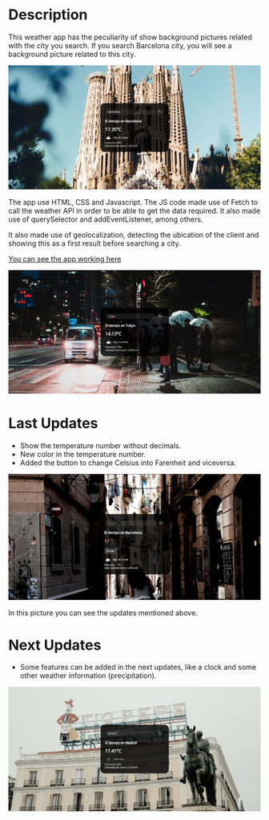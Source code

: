# Description

This weather app has the peculiarity of show background pictures related with the city you search. If you search Barcelona city, you will see a background picture related to this city. 

![Thumbnail](https://raw.githubusercontent.com/Oscarandio/Aplicacion-del-tiempo/main/public/weather-app-barcelona.jpg)

The app use HTML, CSS and Javascript. The JS code made use of Fetch to call the weather API in order to be able to get the data required. It also made use of querySelector and addEventListener, among others.

It also made use of geolocalization, detecting the ubication of the client and showing this as a first result before searching a city. 

[You can see the app working here](https://oscarandio.github.io/Aplicacion-del-tiempo/)

![Thumbnail](https://raw.githubusercontent.com/Oscarandio/Aplicacion-del-tiempo/main/public/weather-app-tokyo.jpg)

# Last Updates

- Show the temperature number without decimals.
- New color in the temperature number.
- Added the button to change Celsius into Farenheit and viceversa.

![Thumbnail](https://raw.githubusercontent.com/Oscarandio/Aplicacion-del-tiempo/main/public/updated.jpg)

In this picture you can see the updates mentioned above.

# Next Updates

- Some features can be added in the next updates, like a clock and some other weather information (precipitation).

![Thumbnail](https://raw.githubusercontent.com/Oscarandio/Aplicacion-del-tiempo/main/public/weather-app-madrid.jpg)
